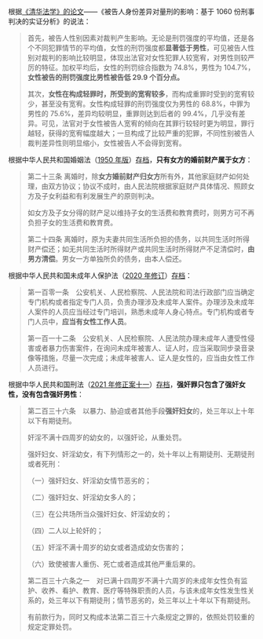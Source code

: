 根据[《清华法学》的论文](https://www.cnki.com.cn/Article/CJFDTotal-QHFX201804007.htm)——《被告人身份差异对量刑的影响：基于 1060 份刑事判决的实证分析》的说法：

> 首先，被告人性别因素对裁判产生影响。无论是刑罚强度的平均值，还是各个不同犯罪情节的平均值，女性的刑罚强度都**显著低于男性**，可见被告人性别对裁判的影响比较明显，体现出法官对女性犯罪人较宽宥，对男性则较严厉的特征。加权平均后，女性的刑罚综合指数为 74.8%，男性为 104.7%，**女性被告的刑罚强度比男性被告低 29.9 个百分点。**
>
> 其次，**女性在构成轻罪时，所受到的宽宥较多**，而构成重罪时受到的宽宥较少，甚至没有宽宥。女性构成轻罪的刑罚强度仅为男性的 68.8%，中罪为男性的 75.6%，差异均较明显，重罪则达到后者的 99.4%，几乎没有差异。可见，法官对于女性被告人宽宥的倾向在其罪行较轻时更为明显，罪行越轻，获得的宽宥幅度越大；一旦构成了比较严重的犯罪，不同性别被告人裁判差异性则明显缩小，女性被告人不会得到宽宥。

根据中华人民共和国婚姻法（[1950 年版](http://www.npc.gov.cn/zgrdw/npc/lfzt/rlys/2014-10/24/content_1882723.htm)）[存档](https://archive.is/wip/0oSyF)，**只有女方的婚前财产属于女方**：

> 第二十三条 离婚时，除**女方婚前财产归女方**所有外，其他家庭财产如何处理，由双方协议；协议不成时，由人民法院根据家庭财产具体情况、照顾女方及子女利益和有利发展生产的原则判决。
>
> 如女方及子女分得的财产足以维持子女的生活费和教育费时，则男方可不再负担子女的生活费和教育费。
>
> 第二十四条 离婚时，原为夫妻共同生活所负担的债务，以共同生活时所得财产偿还；如无共同生活时所得财产或共同生活时所得财产不足清偿时，**由男方清偿**。男女一方单独所负的债务，由本人偿还。

根据中华人民共和国未成年人保护法（[2020 年修订](http://www.gov.cn/xinwen/2020-10/18/content_5552113.htm)）[存档](https://archive.is/wip/tabZ6)：

> 第一百零一条　公安机关、人民检察院、人民法院和司法行政部门应当确定专门机构或者指定专门人员，负责办理涉及未成年人案件。办理涉及未成年人案件的人员应当经过专门培训，熟悉未成年人身心特点。专门机构或者专门人员中，**应当有女性工作人员**。
>
> 第一百一十二条　公安机关、人民检察院、人民法院办理未成年人遭受性侵害或者暴力伤害案件，在询问未成年被害人、证人时，应当采取同步录音录像等措施，尽量一次完成；未成年被害人、证人是女性的，应当由女性工作人员进行。

根据中华人民共和国刑法（[2021 年修正案十一](http://www.npc.gov.cn/npc/c30834/202012/850abff47854495e9871997bf64803b6.shtml)）[存档](https://archive.is/cig3e)，**强奸罪只包含了强奸女性，没有包含强奸男性**：

> 第二百三十六条　以暴力、胁迫或者其他手段**强奸妇女**的，处三年以上十年以下有期徒刑。
>
> 奸淫不满十四周岁的幼女的，以强奸论，从重处罚。
>
> 强奸妇女、奸淫幼女，有下列情形之一的，处十年以上有期徒刑、无期徒刑或者死刑：
>
> （一）强奸妇女、奸淫幼女情节恶劣的；
>
> （二）强奸妇女、奸淫幼女多人的；
>
> （三）在公共场所当众强奸妇女、奸淫幼女的；
>
> （四）二人以上轮奸的；
>
> （五）奸淫不满十周岁的幼女或者造成幼女伤害的；
>
> （六）致使被害人重伤、死亡或者造成其他严重后果的。
>
> 第二百三十六条之一　对已满十四周岁不满十六周岁的未成年女性负有监护、收养、看护、教育、医疗等特殊职责的人员，与该未成年女性发生性关系的，处三年以下有期徒刑；情节恶劣的，处三年以上十年以下有期徒刑。
>
> 有前款行为，同时又构成本法第二百三十六条规定之罪的，依照处罚较重的规定定罪处罚。